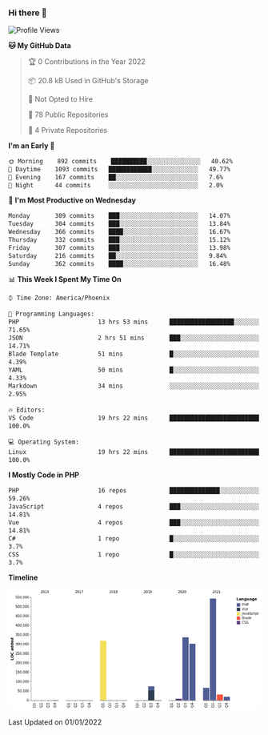 ### Hi there 👋

<!--START_SECTION:waka-->
![Profile Views](http://img.shields.io/badge/Profile%20Views-0-blue)

**🐱 My GitHub Data** 

> 🏆 0 Contributions in the Year 2022
 > 
> 📦 20.8 kB Used in GitHub's Storage 
 > 
> 🚫 Not Opted to Hire
 > 
> 📜 78 Public Repositories 
 > 
> 🔑 4 Private Repositories  
 > 
**I'm an Early 🐤** 

```text
🌞 Morning    892 commits    ██████████░░░░░░░░░░░░░░░   40.62% 
🌆 Daytime    1093 commits   ████████████░░░░░░░░░░░░░   49.77% 
🌃 Evening    167 commits    ██░░░░░░░░░░░░░░░░░░░░░░░   7.6% 
🌙 Night      44 commits     ░░░░░░░░░░░░░░░░░░░░░░░░░   2.0%

```
📅 **I'm Most Productive on Wednesday** 

```text
Monday       309 commits    ███░░░░░░░░░░░░░░░░░░░░░░   14.07% 
Tuesday      304 commits    ███░░░░░░░░░░░░░░░░░░░░░░   13.84% 
Wednesday    366 commits    ████░░░░░░░░░░░░░░░░░░░░░   16.67% 
Thursday     332 commits    ███░░░░░░░░░░░░░░░░░░░░░░   15.12% 
Friday       307 commits    ███░░░░░░░░░░░░░░░░░░░░░░   13.98% 
Saturday     216 commits    ██░░░░░░░░░░░░░░░░░░░░░░░   9.84% 
Sunday       362 commits    ████░░░░░░░░░░░░░░░░░░░░░   16.48%

```


📊 **This Week I Spent My Time On** 

```text
⌚︎ Time Zone: America/Phoenix

💬 Programming Languages: 
PHP                      13 hrs 53 mins      ██████████████████░░░░░░░   71.65% 
JSON                     2 hrs 51 mins       ███░░░░░░░░░░░░░░░░░░░░░░   14.71% 
Blade Template           51 mins             █░░░░░░░░░░░░░░░░░░░░░░░░   4.39% 
YAML                     50 mins             █░░░░░░░░░░░░░░░░░░░░░░░░   4.33% 
Markdown                 34 mins             ░░░░░░░░░░░░░░░░░░░░░░░░░   2.95%

🔥 Editors: 
VS Code                  19 hrs 22 mins      █████████████████████████   100.0%

💻 Operating System: 
Linux                    19 hrs 22 mins      █████████████████████████   100.0%

```

**I Mostly Code in PHP** 

```text
PHP                      16 repos            ██████████████░░░░░░░░░░░   59.26% 
JavaScript               4 repos             ███░░░░░░░░░░░░░░░░░░░░░░   14.81% 
Vue                      4 repos             ███░░░░░░░░░░░░░░░░░░░░░░   14.81% 
C#                       1 repo              █░░░░░░░░░░░░░░░░░░░░░░░░   3.7% 
CSS                      1 repo              █░░░░░░░░░░░░░░░░░░░░░░░░   3.7%

```


**Timeline**

![Chart not found](https://raw.githubusercontent.com/mikebronner/mikebronner/master/charts/bar_graph.png) 


 Last Updated on 01/01/2022
<!--END_SECTION:waka-->

<!--
**mikebronner/mikebronner** is a ✨ _special_ ✨ repository because its `README.md` (this file) appears on your GitHub profile.

Here are some ideas to get you started:

- 🔭 I’m currently working on ...
- 🌱 I’m currently learning ...
- 👯 I’m looking to collaborate on ...
- 🤔 I’m looking for help with ...
- 💬 Ask me about ...
- 📫 How to reach me: ...
- 😄 Pronouns: ...
- ⚡ Fun fact: ...
-->
